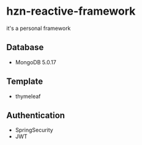 # hzn-reactive-framework
it's a personal framework

## Database
- MongoDB 5.0.17

## Template
- thymeleaf

## Authentication
- SpringSecurity
- JWT

